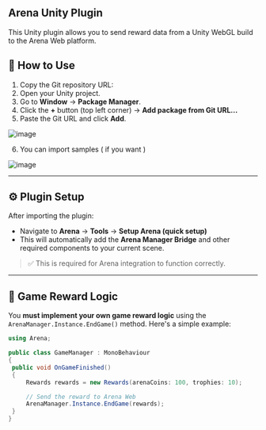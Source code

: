 ## Arena Unity Plugin

This Unity plugin allows you to send reward data from a Unity WebGL build to the Arena Web platform.

## 🔧 How to Use

1. Copy the Git repository URL: 
2. Open your Unity project.
3. Go to **Window** → **Package Manager**.
4. Click the **+** button (top left corner) → **Add package from Git URL...**
5. Paste the Git URL and click **Add**.

![image](https://github.com/user-attachments/assets/1776b432-ca74-4de4-906a-7c236e20181a)

6. You can import samples ( if you want )

![image](https://github.com/user-attachments/assets/93891b06-a611-4a56-bcf3-83fffcaada95)

---

## ⚙️ Plugin Setup

After importing the plugin:

- Navigate to **Arena** → **Tools** → **Setup Arena (quick setup)**
- This will automatically add the **Arena Manager Bridge** and other required components to your current scene.

> ✅ This is required for Arena integration to function correctly.

---

## 🧠 Game Reward Logic

You **must implement your own game reward logic** using the `ArenaManager.Instance.EndGame()` method. Here's a simple example:

```csharp
using Arena;

public class GameManager : MonoBehaviour
{
 public void OnGameFinished()
 {
     Rewards rewards = new Rewards(arenaCoins: 100, trophies: 10);

     // Send the reward to Arena Web
     ArenaManager.Instance.EndGame(rewards);
 }
}
